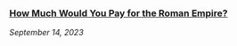 ### [How Much Would You Pay for the Roman Empire?](/blog/rome/price-of-roman-empire)

_September 14, 2023_
